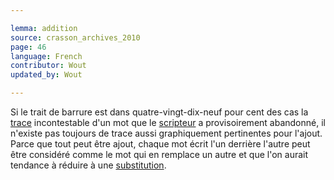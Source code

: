 ```yaml
---

lemma: addition
source: crasson_archives_2010
page: 46
language: French
contributor: Wout
updated_by: Wout

---
```


Si le trait de barrure est dans quatre-vingt-dix-neuf pour cent des cas la [trace](trace.html) incontestable d'un mot que le [scripteur](writer.html) a provisoirement abandonné, il n'existe pas toujours de trace aussi graphiquement pertinentes pour l'ajout. Parce que tout peut être ajout, chaque mot écrit l'un derrière l'autre peut être considéré comme le mot qui en remplace un autre et que l'on aurait tendance à réduire à une [substitution](substitution.html).
